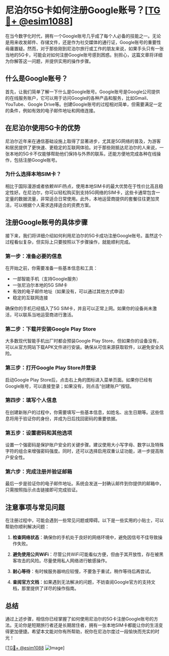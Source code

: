 # 尼泊尔5G卡如何注册Google账号？[[TG💪+ @esim1088](https://t.me/s/esim1088)]

在当今数字化时代，拥有一个Google账号几乎成了每个人必备的技能之一。无论是用来收发邮件、存储文件，还是作为社交媒体的通行证，Google账号的重要性毋庸置疑。然而，对于那些刚到尼泊尔旅行或工作的朋友来说，如果手头只有一张当地的5G卡，可能会对如何注册Google账号感到困惑。别担心，这篇文章将详细为你解答这一问题，并提供实用的操作步骤。

## 什么是Google账号？

首先，让我们简单了解一下什么是Google账号。Google账号是Google公司提供的在线服务账户，它可以用于访问Google的各种产品和服务，比如Gmail、YouTube、Google Drive等。创建Google账号的过程相对简单，但需要满足一定的条件，例如有效的电子邮件地址和网络连接。

## 在尼泊尔使用5G卡的优势

尼泊尔近年来在通信基础设施上取得了显著进步，尤其是5G网络的普及，为游客和居民提供了更快速、更稳定的互联网体验。对于那些刚抵达尼泊尔的人来说，一张本地的5G卡不仅能够帮助他们保持与外界的联系，还能方便地完成各种在线操作，包括注册Google账号。

### 为什么选择本地SIM卡？

相比于国际漫游或者依赖WiFi热点，使用本地SIM卡的最大优势在于性价比高且稳定性好。在尼泊尔，你可以轻松购买到支持5G网络的SIM卡，这些卡通常包含一定量的数据流量，非常适合日常使用。此外，本地运营商提供的套餐往往更加灵活，可以根据个人需求选择适合的资费方案。

## 注册Google账号的具体步骤

接下来，我们将详细介绍如何利用尼泊尔的5G卡成功注册Google账号。虽然这个过程看似复杂，但实际上只要按照以下步骤操作，就能顺利完成。

### 第一步：准备必要的信息

在开始之前，你需要准备一些基本信息和工具：

- 一部智能手机（支持Google服务）
- 一张尼泊尔本地的5G SIM卡
- 有效的电子邮件地址（如果没有，可以通过其他方式申请）
- 稳定的互联网连接

确保你的手机已经插入了5G SIM卡，并且可以正常上网。如果你的设备尚未激活，可以联系当地运营商进行激活。

### 第二步：下载并安装Google Play Store

大多数现代智能手机出厂时都会预装Google Play Store，但如果你的设备没有，可以从官方网站下载APK文件进行安装。确保从可信来源获取软件，以避免安全风险。

### 第三步：打开Google Play Store并登录

启动Google Play Store后，点击右上角的图标进入菜单页面。如果你已经有Google账号，可以直接登录；如果没有，则点击“创建账户”按钮。

### 第四步：填写个人信息

在创建新账户的过程中，你需要填写一些基本信息，如姓名、出生日期等。这些信息将用于验证你的身份，并成为日后找回密码的重要依据。

### 第五步：设置密码和其他选项

设置一个强密码是保护账户安全的关键步骤。建议使用大小写字母、数字以及特殊字符的组合来增强密码强度。同时，还可以选择启用双重认证功能，进一步提高账户安全性。

### 第六步：完成注册并验证邮箱

最后一步是验证你的电子邮件地址。系统会发送一封确认邮件到你提供的邮箱中，只需按照指示点击链接即可完成验证。

## 注意事项与常见问题

在注册过程中，可能会遇到一些常见问题或障碍。以下是一些实用的小贴士，可以帮助你顺利解决问题：

1. **检查网络状态**：确保你的手机处于良好的网络环境中，避免因信号不佳导致操作失败。
   
2. **避免使用公共WiFi**：尽管公共WiFi可能看似方便，但由于其开放性，存在被黑客攻击的风险。尽量使用私人网络进行敏感操作。

3. **耐心等待**：有时候服务器响应较慢，不要急于重试，稍作等待后再尝试。

4. **查阅官方文档**：如果遇到无法解决的问题，不妨查阅Google官方的支持文档，那里提供了详尽的操作指南。

## 总结

通过上述步骤，相信你已经掌握了如何使用尼泊尔的5G卡注册Google账号的方法。无论你是短期旅行者还是长期居住者，拥有一张本地SIM卡都能让你的生活变得更加便捷。希望本文能对你有所帮助，祝你在尼泊尔度过一段愉快而充实的时光！

[[TG💪+ @esim1088](https://t.me/s/esim1088) ![Image](https://i.postimg.cc/4NQfJmqS/Snipaste-2025-05-13-00-14-12.png)]